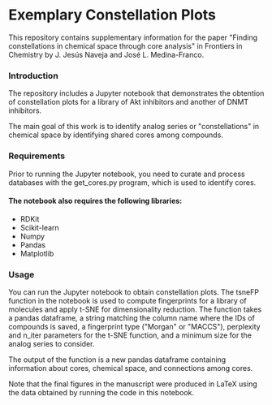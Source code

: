 # Exemplary Constellation Plots
This repository contains supplementary information for the paper "Finding constellations in chemical space through core analysis" in Frontiers in Chemistry by J. Jesús Naveja and José L. Medina-Franco.

### Introduction
The repository includes a Jupyter notebook that demonstrates the obtention of constellation plots for a library of Akt inhibitors and another of DNMT inhibitors.

The main goal of this work is to identify analog series or "constellations" in chemical space by identifying shared cores among compounds.

### Requirements
Prior to running the Jupyter notebook, you need to curate and process databases with the get_cores.py program, which is used to identify cores.

#### The notebook also requires the following libraries:

* RDKit
* Scikit-learn
* Numpy
* Pandas
* Matplotlib

### Usage
You can run the Jupyter notebook to obtain constellation plots. The tsneFP function in the notebook is used to compute fingerprints for a library of molecules and apply t-SNE for dimensionality reduction. The function takes a pandas dataframe, a string matching the column name where the IDs of compounds is saved, a fingerprint type ("Morgan" or "MACCS"), perplexity and n_iter parameters for the t-SNE function, and a minimum size for the analog series to consider.

The output of the function is a new pandas dataframe containing information about cores, chemical space, and connections among cores.

Note that the final figures in the manuscript were produced in LaTeX using the data obtained by running the code in this notebook.
